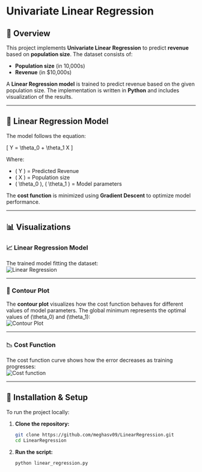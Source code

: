 # Univariate Linear Regression

## 📌 Overview
This project implements **Univariate Linear Regression** to predict **revenue** based on **population size**. The dataset consists of:  
- **Population size** (in 10,000s)  
- **Revenue** (in $10,000s)  

A **Linear Regression model** is trained to predict revenue based on the given population size. The implementation is written in **Python** and includes visualization of the results.

---

## 🔹 Linear Regression Model
The model follows the equation:

\[
Y = \theta_0 + \theta_1 X
\]

Where:  
- \( Y \) = Predicted Revenue  
- \( X \) = Population size  
- \( \theta_0 \), \( \theta_1 \) = Model parameters  

The **cost function** is minimized using **Gradient Descent** to optimize model performance.

---

## 📊 Visualizations

### 📈 Linear Regression Model
The trained model fitting the dataset:  
![Linear Regression](Revenue-for-the-population/Linear_Regression_model.png?raw=true "Linear Regression Model")

---

### 🌄 Contour Plot  
The **contour plot** visualizes how the cost function behaves for different values of model parameters. The global minimum represents the optimal values of \(\theta_0\) and \(\theta_1\):  
![Contour Plot](Revenue-for-the-population/contour_plot.png?raw=true "Contour plot")

---

### 📉 Cost Function  
The cost function curve shows how the error decreases as training progresses:  
![Cost function](Revenue-for-the-population/cost_function.png?raw=true "Cost Function")

---

## 🚀 Installation & Setup
To run the project locally:

1. **Clone the repository:**
   ```bash
   git clone https://github.com/meghasv09/LinearRegression.git
   cd LinearRegression

2. **Run the script:**
   ```bash
   python linear_regression.py





